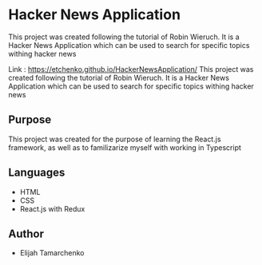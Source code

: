 # Hacker News Application

This project was created following the tutorial of Robin Wieruch. It is a Hacker News Application which can be used to search for specific topics withing hacker news

Link : https://etchenko.github.io/HackerNewsApplication/
This project was created following the tutorial of Robin Wieruch. It is a Hacker News Application which can be used to search for specific topics withing hacker news

## Purpose

This project was created for the purpose of learning the React.js framework, as well as to familizarize myself with working in Typescript

## Languages

- HTML
- CSS
- React.js with Redux

## Author

* Elijah Tamarchenko


